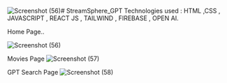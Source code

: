 ![Screenshot (56)](https://github.com/user-attachments/assets/a8867662-b304-414f-a2b9-125d8128b393)# StreamSphere_GPT
Technologies used : HTML ,CSS , JAVASCRIPT , REACT JS , TAILWIND , FIREBASE , OPEN AI.


Home Page..

![Screenshot (56)](https://github.com/user-attachments/assets/60b5f90b-b70a-4b13-b8bc-4ed598021da4)

Movies Page 
![Screenshot (57)](https://github.com/user-attachments/assets/861fe0b3-129b-4df0-b1b0-397141cb3c28)

GPT Search Page 
![Screenshot (58)](https://github.com/user-attachments/assets/5e9fee0e-6297-443a-8ada-272a7e1404ee)

